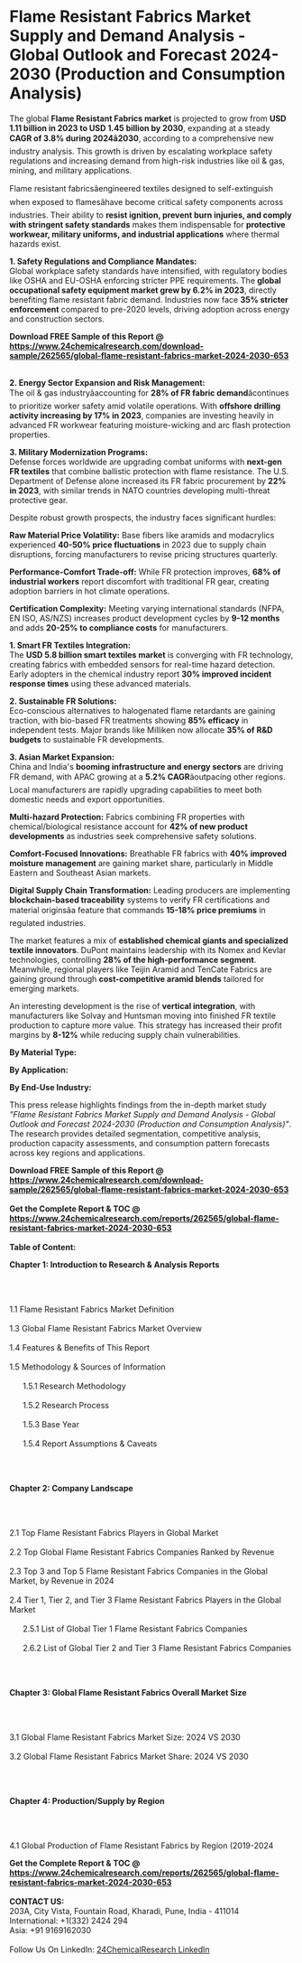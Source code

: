 <h1>Flame Resistant Fabrics Market Supply and Demand Analysis - Global Outlook and Forecast 2024-2030 (Production and Consumption Analysis)</h1><p>The global <strong>Flame Resistant Fabrics market</strong> is projected to grow from <strong>USD 1.11 billion in 2023 to USD 1.45 billion by 2030</strong>, expanding at a steady <strong>CAGR of 3.8% during 2024â2030</strong>, according to a comprehensive new industry analysis. This growth is driven by escalating workplace safety regulations and increasing demand from high-risk industries like oil &amp; gas, mining, and military applications.</p><p>Flame resistant fabricsâengineered textiles designed to self-extinguish when exposed to flamesâhave become critical safety components across industries. Their ability to <strong>resist ignition, prevent burn injuries, and comply with stringent safety standards</strong> makes them indispensable for <strong>protective workwear, military uniforms, and industrial applications</strong> where thermal hazards exist.</p><p><strong>1. Safety Regulations and Compliance Mandates:</strong><br>
Global workplace safety standards have intensified, with regulatory bodies like OSHA and EU-OSHA enforcing stricter PPE requirements. The <strong>global occupational safety equipment market grew by 6.2% in 2023</strong>, directly benefiting flame resistant fabric demand. Industries now face <strong>35% stricter enforcement</strong> compared to pre-2020 levels, driving adoption across energy and construction sectors.</p><div><b>Download FREE Sample of this Report @ 
            <a href="https://www.24chemicalresearch.com/download-sample/262565/global-flame-resistant-fabrics-market-2024-2030-653">
            https://www.24chemicalresearch.com/download-sample/262565/global-flame-resistant-fabrics-market-2024-2030-653</a></b></div><br><p><strong>2. Energy Sector Expansion and Risk Management:</strong><br>
The oil &amp; gas industryâaccounting for <strong>28% of FR fabric demand</strong>âcontinues to prioritize worker safety amid volatile operations. With <strong>offshore drilling activity increasing by 17% in 2023</strong>, companies are investing heavily in advanced FR workwear featuring moisture-wicking and arc flash protection properties.</p><p><strong>3. Military Modernization Programs:</strong><br>
Defense forces worldwide are upgrading combat uniforms with <strong>next-gen FR textiles</strong> that combine ballistic protection with flame resistance. The U.S. Department of Defense alone increased its FR fabric procurement by <strong>22% in 2023</strong>, with similar trends in NATO countries developing multi-threat protective gear.</p><p>Despite robust growth prospects, the industry faces significant hurdles:</p><p><strong>Raw Material Price Volatility:</strong> Base fibers like aramids and modacrylics experienced <strong>40-50% price fluctuations</strong> in 2023 due to supply chain disruptions, forcing manufacturers to revise pricing structures quarterly.</p><p><strong>Performance-Comfort Trade-off:</strong> While FR protection improves, <strong>68% of industrial workers</strong> report discomfort with traditional FR gear, creating adoption barriers in hot climate operations.</p><p><strong>Certification Complexity:</strong> Meeting varying international standards (NFPA, EN ISO, AS/NZS) increases product development cycles by <strong>9-12 months</strong> and adds <strong>20-25% to compliance costs</strong> for manufacturers.</p><p><strong>1. Smart FR Textiles Integration:</strong><br>
The <strong>USD 5.8 billion smart textiles market</strong> is converging with FR technology, creating fabrics with embedded sensors for real-time hazard detection. Early adopters in the chemical industry report <strong>30% improved incident response times</strong> using these advanced materials.</p><p><strong>2. Sustainable FR Solutions:</strong><br>
Eco-conscious alternatives to halogenated flame retardants are gaining traction, with bio-based FR treatments showing <strong>85% efficacy</strong> in independent tests. Major brands like Milliken now allocate <strong>35% of R&amp;D budgets</strong> to sustainable FR developments.</p><p><strong>3. Asian Market Expansion:</strong><br>
China and India's <strong>booming infrastructure and energy sectors</strong> are driving FR demand, with APAC growing at a <strong>5.2% CAGR</strong>âoutpacing other regions. Local manufacturers are rapidly upgrading capabilities to meet both domestic needs and export opportunities.</p><p><strong>Multi-hazard Protection:</strong> Fabrics combining FR properties with chemical/biological resistance account for <strong>42% of new product developments</strong> as industries seek comprehensive safety solutions.</p><p><strong>Comfort-Focused Innovations:</strong> Breathable FR fabrics with <strong>40% improved moisture management</strong> are gaining market share, particularly in Middle Eastern and Southeast Asian markets.</p><p><strong>Digital Supply Chain Transformation:</strong> Leading producers are implementing <strong>blockchain-based traceability</strong> systems to verify FR certifications and material originsâa feature that commands <strong>15-18% price premiums</strong> in regulated industries.</p><p>The market features a mix of <strong>established chemical giants and specialized textile innovators</strong>. DuPont maintains leadership with its Nomex and Kevlar technologies, controlling <strong>28% of the high-performance segment</strong>. Meanwhile, regional players like Teijin Aramid and TenCate Fabrics are gaining ground through <strong>cost-competitive aramid blends</strong> tailored for emerging markets.</p><p>An interesting development is the rise of <strong>vertical integration</strong>, with manufacturers like Solvay and Huntsman moving into finished FR textile production to capture more value. This strategy has increased their profit margins by <strong>8-12%</strong> while reducing supply chain vulnerabilities.</p><p><strong>By Material Type:</strong></p><p><strong>By Application:</strong></p><p><strong>By End-Use Industry:</strong></p><p>This press release highlights findings from the in-depth market study <em>"Flame Resistant Fabrics Market Supply and Demand Analysis - Global Outlook and Forecast 2024-2030 (Production and Consumption Analysis)"</em>. The research provides detailed segmentation, competitive analysis, production capacity assessments, and consumption pattern forecasts across key regions and applications.</p><div><b>Download FREE Sample of this Report @ 
            <a href="https://www.24chemicalresearch.com/download-sample/262565/global-flame-resistant-fabrics-market-2024-2030-653">
            https://www.24chemicalresearch.com/download-sample/262565/global-flame-resistant-fabrics-market-2024-2030-653</a></b></div><br><div><b>Get the Complete Report & TOC @ 
            <a href="https://www.24chemicalresearch.com/reports/262565/global-flame-resistant-fabrics-market-2024-2030-653">
            https://www.24chemicalresearch.com/reports/262565/global-flame-resistant-fabrics-market-2024-2030-653</a></b></div><br>
            <b>Table of Content:</b><p><p><strong>Chapter 1: Introduction to Research &amp; Analysis Reports</strong></p><br />
<br />
<p>1.1 Flame Resistant Fabrics Market Definition<br /><br />
1.3 Global Flame Resistant Fabrics Market Overview<br /><br />
1.4 Features &amp; Benefits of This Report<br /><br />
1.5 Methodology &amp; Sources of Information<br /><br />
&nbsp;&nbsp;&nbsp;&nbsp;&nbsp; 1.5.1 Research Methodology<br /><br />
&nbsp;&nbsp;&nbsp;&nbsp;&nbsp; 1.5.2 Research Process<br /><br />
&nbsp;&nbsp;&nbsp;&nbsp;&nbsp; 1.5.3 Base Year<br /><br />
&nbsp;&nbsp;&nbsp;&nbsp;&nbsp; 1.5.4 Report Assumptions &amp; Caveats</p><br />
<br />
<p><strong>Chapter 2: Company Landscape</strong></p><br />
<br />
<p>2.1 Top Flame Resistant Fabrics Players in Global Market<br /><br />
2.2 Top Global Flame Resistant Fabrics Companies Ranked by Revenue<br /><br />
2.3 Top 3 and Top 5 Flame Resistant Fabrics Companies in the Global Market, by Revenue in 2024<br /><br />
2.4 Tier 1, Tier 2, and Tier 3 Flame Resistant Fabrics Players in the Global Market<br /><br />
&nbsp;&nbsp;&nbsp;&nbsp;&nbsp; 2.5.1 List of Global Tier 1 Flame Resistant Fabrics Companies<br /><br />
&nbsp;&nbsp;&nbsp;&nbsp;&nbsp; 2.6.2 List of Global Tier 2 and Tier 3 Flame Resistant Fabrics Companies</p><br />
<br />
<p><strong>Chapter 3: Global Flame Resistant Fabrics Overall Market Size</strong></p><br />
<br />
<p>3.1 Global Flame Resistant Fabrics Market Size: 2024 VS 2030<br /><br />
3.2 Global Flame Resistant Fabrics Market Share: 2024 VS 2030</p><br />
<br />
<p><strong>Chapter 4: Production/Supply by Region</strong></p><br />
<br />
<p>4.1 Global Production of Flame Resistant Fabrics by Region (2019-2024</p><div><b>Get the Complete Report & TOC @ 
            <a href="https://www.24chemicalresearch.com/reports/262565/global-flame-resistant-fabrics-market-2024-2030-653">
            https://www.24chemicalresearch.com/reports/262565/global-flame-resistant-fabrics-market-2024-2030-653</a></b></div><br><b>CONTACT US:</b><br>
            203A, City Vista, Fountain Road, Kharadi, Pune, India - 411014<br>
            International: +1(332) 2424 294<br>
            Asia: +91 9169162030 <br><br>
            Follow Us On LinkedIn: <a href="https://www.linkedin.com/company/24chemicalresearch/">24ChemicalResearch LinkedIn</a>